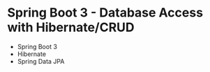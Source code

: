 # Spring Boot 3 - Database Access with Hibernate/CRUD

- Spring Boot 3
- Hibernate
- Spring Data JPA
